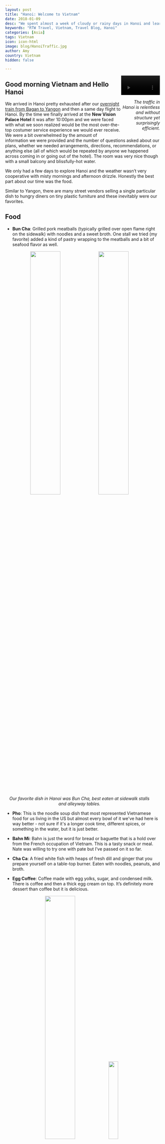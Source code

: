 ```yaml
---
layout: post
title: "Hanoi: Welcome to Vietnam"
date: 2018-01-09
desc: "We spent almost a week of cloudy or rainy days in Hanoi and learned that we love more types of Vietnamese food than we could name when before arrival."
keywords: "RTW Travel, Vietnam, Travel Blog, Hanoi"
categories: [Asia]
tags: Vietnam
icon: icon-html
image: blog/HanoiTraffic.jpg
author: Amy
country: Vietnam
hidden: false

---
```


<div style="float: right; text-align: right; width: 25%;"><video controls autoplay loop style="width: 100%;">
  <source src="/static/assets/img/blog/HanoiTrafficTimelapseSmaller.mp4" type="video/mp4">
  <a href="/static/assets/img/blog/HanoiTraffic.jpg" target="_blank"><img src="/static/assets/img/blog/HanoiTraffic.jpg" width="45%"></a>
</video>
<p><i>The traffic in Hanoi is relentless and without structure yet surprisingly efficient.</i></p>
</div>

## <i class="fa fa-check-square" aria-hidden="true" style="color:#2495C4;"></i> Good morning Vietnam and Hello Hanoi

We arrived in Hanoi pretty exhausted after our [overnight train from Bagan to Yangon](http://site.awellchartedpath.com/blog/2018/01/Bagan-train/) and then a same day flight to Hanoi. By the time we finally arrived at the **New Vision Palace Hotel** it was after 10:00pm and we were faced with what we soon realized would be the most over-the-top costumer service experience we would ever receive. We were a bit overwhelmed by the amount of information we were provided and the number of questions asked about our plans, whether we needed arrangements, directions, recommendations, or anything else (all of which would be repeated by anyone we happened across coming in or going out of the hotel). The room was very nice though with a small balcony and blissfully-hot water. 

We only had a few days to explore Hanoi and the weather wasn’t very cooperative with misty mornings and afternoon drizzle. Honestly the best part about our time was the food. 

Similar to Yangon, there are many street vendors selling a single particular dish to hungry diners on tiny plastic furniture and these inevitably were our favorites.

## <i class="fa fa-check-square" aria-hidden="true" style="color:#2495C4;"></i> Food

- **Bun Cha**: Grilled pork meatballs (typically grilled over open flame right on the sidewalk) with noodles and a sweet broth. One stall we tried (my favorite) added a kind of pastry wrapping to the meatballs and a bit of seafood flavor as well. 

<div style="width: 100%; overflow: auto;"></div>

<div style="text-align: center; max-width: calc(100% - 20px);"><a href="/static/assets/img/blog/HanoiNemVuong.jpg" target="_blank"><img src="/static/assets/img/blog/HanoiNemVuong.jpg" width="45%"></a> <a href="/static/assets/img/blog/HanoiBunCha.jpg" target="_blank"><img src="/static/assets/img/blog/HanoiBunCha.jpg" width="45%"></a><p><i>Our favorite dish in Hanoi was Bun Cha, best eaten at sidewalk stalls and alleyway tables.</i></p></div><p></p>

- **Pho**: This is the noodle soup dish that most represented Vietnamese food for us living in the US but almost every bowl of it we've had here is way better - not sure if it's a longer cook time, different spices, or something in the water, but it is just better. 

- **Bahn Mi**: Bahn is just the word for bread or baguette that is a hold over from the French occupation of Vietnam. This is a tasty snack or meal. Nate was willing to try one with pate but I’ve passed on it so far. 

- **Cha Ca**: A fried white fish with heaps of fresh dill and ginger that you prepare yourself on a table-top burner. Eaten with noodles, peanuts, and broth. 

- **Egg Coffee**: Coffee made with egg yolks, sugar, and condensed milk. There is coffee and then a thick egg cream on top. It’s definitely more dessert than coffee but it is delicious.

<div style="text-align: center; max-width: calc(100% - 20px);"><a href="/static/assets/img/blog/HanoiChaCa.jpg" target="_blank"><img src="/static/assets/img/blog/HanoiChaCa.jpg" width="45%"></a> <a href="/static/assets/img/blog/HanoiEggCoffee.jpg" target="_blank"><img src="/static/assets/img/blog/HanoiEggCoffee.jpg" width="25.4%"></a><p><i>Left: Cha Ca frying on our table. Right: Vietnamese Egg Coffee.</i></p></div><p></p>

## <i class="fa fa-check-square" aria-hidden="true" style="color:#2495C4;"></i> Attractions

We made the trip to the **Ho Chi Minh Mausoleum** only to find that it seemed to be closed but we couldn’t figure out why. It’s an imposing building with dressed guards at the door and patrolling the area. Because it was closed, we didn’t see the embalmed Ho Chi Minh. 

<div style="text-align: center; max-width: calc(100% - 20px);"><a href="/static/assets/img/blog/HanoiLakeTemple.jpg" target="_blank"><img src="/static/assets/img/blog/HanoiLakeTemple.jpg" width="45%"></a> <a href="/static/assets/img/blog/HanoiHCMCmaus.jpg" target="_blank"><img src="/static/assets/img/blog/HanoiHCMCmaus.jpg" width="45%"></a></div><p></p>

We walked across the **Long Bien Bridge**, which was bombed several times during the Vietnam War but was rebuilt again and again. The bridge today is functional but not the nicest walk. The "sidewalk" is really just concrete slabs across metal beams and some are cracked, some are loose, and there are gaps between all of them to see down to the ground/river below. Walking out for Nate to take a few pictures was probably the most uncomfortable I’ve been in a while, with my fear of heights kicking into high gear. It’s not actually that high up but there seemed to be a much more real danger of falling through with one wrong step. We obviously didn’t plummet to our deaths though and my heartbeat and adrenaline levels eventually receded. 

<div style="text-align: center; max-width: calc(100% - 20px);"><a href="/static/assets/img/blog/HanoiLongBienReflections.jpg" target="_blank"><img src="/static/assets/img/blog/HanoiLongBienReflections.jpg" width="45%"></a> <a href="/static/assets/img/blog/HanoiLongBienGap.jpg" target="_blank"><img src="/static/assets/img/blog/HanoiLongBienGap.jpg" width="25.4%"></a></div><p></p>

One of the major attractions in Hanoi is the **Hanoi Hilton** (Hoa Lo Prison). It was originally built by the French to hold Vietnamese anti-colonial political prisoners. This history is the main focus of the museum with glowing propaganda about the "revered heroes and martyrs" who never gave up the fight, continued to spread the teachings of revolution and never turned against one another despite deplorable conditions imposed upon them by the "worldly-wise, cunning and experienced jailers, cruel overseers and stool-pigeons" (from the tourist information booklet you can purchase upon entrance). 

There are also exhibits about the period of the prison’s history when it was used to house American POWs shot down over Hanoi and the surrounding area. These exhibits spoke about the hospitable treatment of the Americans with an entire exhibit dedicated to letters written by POWs while they were being kept in the prison. One letter was written by a pilot to his family talking about how he now realized how cruel he was, how wrong the war was, and how grateful he was for his gracious hosts. Reading this letter was probably the thing that made me most uncomfortable. It sounded so forced and led me to try to imagine the circumstances under which it was written. 

The language of the museum is clearly not of an unbiased nature, there is clearly an agenda, but it was still an interesting stop that I would recommend. Just bring a healthy dose of skepticism with you. 

<div style="text-align: center; max-width: calc(100% - 20px);"><a href="/static/assets/img/blog/HanoiHiltonGuillotine.jpg" target="_blank"><img src="/static/assets/img/blog/HanoiHiltonGuillotine.jpg" width="25.4%"></a> <a href="/static/assets/img/blog/HanoiHiltonCourtyard.jpg" target="_blank"><img src="/static/assets/img/blog/HanoiHiltonCourtyard.jpg" width="45%"></a><p><i>Left: A guillotine used to execute Vietnamese prisoners by the original builders of the prison–the French. Right: The museum courtyard, with placards about American POWs housed-in and later released-from the prison.</i></p></div><p></p>
  
Far from the sobering visit to the Hanoi Hilton, we also made a trip to the popular street of bars and restaurants called **Beer Corner**. Maybe I’m becoming less fun as I get older but the packed street full of pushy touts getting in your face to try to bring you to their bar or yelling the happy hour specials was an overload in the worst way. We instead opted to have a couple of drinks at cafes on the fringe of the area and people watch, which was a much more enjoyable way to spend the evening. 

<div style="text-align: center; max-width: calc(100% - 20px);"><a href="/static/assets/img/blog/HanoiClothesMarket.jpg" target="_blank"><img src="/static/assets/img/blog/HanoiClothesMarket.jpg" width="45%"></a></div><p></p>
 
**Dong Xuan Market** is a huge, multi-level market packed to nearly bursting with clothes, shoes, and trinkets of all varieties. It is geared more toward locals than tourists and there are smalled shops lining the surrounding streets. We wandered through the tiny paths between vendors to explore but because it is technically winter (though still in the 60s-70s everyday) the main attraction was endless winter coats of every variety. 
  
One of the more peaceful activities we enjoyed was walking along two of the lakes in Hanoi: **Ho Tay lake and Hoan Kiem Lake**. The first is larger and we only covered a small section but stopped for coffee at a coffee shop right on the water to watch the fish eating at the surface while I enjoyed a Vietnamese coffee complete with condensed milk and tasting like a delicious dessert. 

<div style="text-align: center; max-width: calc(100% - 20px);"><a href="/static/assets/img/blog/HanoiHoTayReflections.jpg" target="_blank"><img src="/static/assets/img/blog/HanoiHoTayReflections.jpg" width="32%"></a> <a href="/static/assets/img/blog/HanoiHoTayAlone.jpg" target="_blank"><img src="/static/assets/img/blog/HanoiHoTayAlone.jpg" width="32%"></a> <a href="/static/assets/img/blog/HanoiHoTayEdge.jpg" target="_blank"><img src="/static/assets/img/blog/HanoiHoTayEdge.jpg" width="32%"></a></div><p></p>

Hoan Kiem Lake is much smaller and we walked around the entire area. There is a pedestrian path all the way around that is slightly removed from the cars and motorbikes weaving in and out. There are also plenty of benches to sit and enjoy the view. There are vendors, usually women, who carry produce or trinkets in baskets hanging from either end of a long wooden pole who will either try to sell you something or get you to hold their wares for a photo. Generally they would move on quickly though.   

## <i class="fa fa-check-square" aria-hidden="true" style="color:#2495C4;"></i> How We Did On Our Budget

For our time in Vietnam, including our [visit to Cat Ba island](/blog/2018/01/CatBa/), we had  budgeted as much as $45 dollars a night for accommodations. We ended up spending 
$55 per night in Hanoi but only $24 per night for a pretty wonderful hillside bungalow overlooking the water on Cat Ba Island, which kept us under budget on average.  We had also budgeted $8 dollars per day per person for food and $15 dollars per day per person for entertainment. Out of that $46 per day, we ended up spending only $38 per day on average, including our [pricey daylong kayaking tour](/blog/2018/01/CatBa/) ($120 total) and our hydrofoil boat to Cat Ba tickets ($16 total). 
